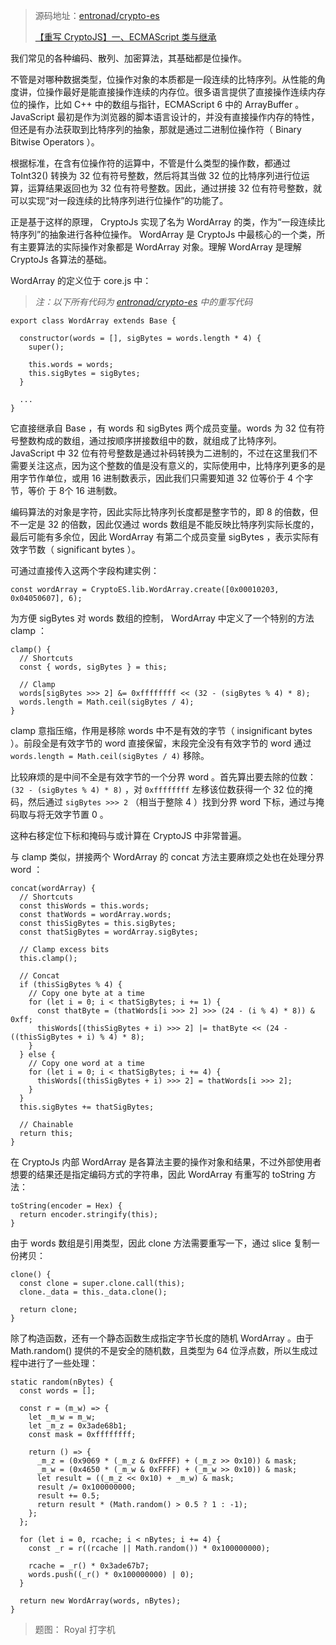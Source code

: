 >  源码地址：[entronad/crypto-es](https://github.com/entronad/crypto-es)
>
>
>
> [【重写 CryptoJS】一、ECMAScript 类与继承](https://zhuanlan.zhihu.com/p/52165088)

我们常见的各种编码、散列、加密算法，其基础都是位操作。

不管是对哪种数据类型，位操作对象的本质都是一段连续的比特序列。从性能的角度讲，位操作最好是能直接操作连续的内存位。很多语言提供了直接操作连续内存位的操作，比如 C++ 中的数组与指针，ECMAScript 6 中的 ArrayBuffer 。 JavaScript 最初是作为浏览器的脚本语言设计的，并没有直接操作内存的特性，但还是有办法获取到比特序列的抽象，那就是通过二进制位操作符（ Binary Bitwise Operators ）。

根据标准，在含有位操作符的运算中，不管是什么类型的操作数，都通过 ToInt32() 转换为 32 位有符号整数，然后将其当做 32 位的比特序列进行位运算，运算结果返回也为 32 位有符号整数。因此，通过拼接 32 位有符号整数，就可以实现“对一段连续的比特序列进行位操作”的功能了。

正是基于这样的原理， CryptoJs 实现了名为 WordArray 的类，作为“一段连续比特序列”的抽象进行各种位操作。 WordArray 是 CryptoJs 中最核心的一个类，所有主要算法的实际操作对象都是 WordArray 对象。理解 WordArray 是理解 CryptoJs 各算法的基础。

WordArray 的定义位于 core.js 中：

>  *注：以下所有代码为 [entronad/crypto-es](http://link.zhihu.com/?target=https%3A//github.com/entronad/crypto-es) 中的重写代码*

```
export class WordArray extends Base {

  constructor(words = [], sigBytes = words.length * 4) {
    super();

    this.words = words;
    this.sigBytes = sigBytes;
  }
  
  ...
}
```

它直接继承自 Base ，有 words 和 sigBytes 两个成员变量。words 为 32 位有符号整数构成的数组，通过按顺序拼接数组中的数，就组成了比特序列。 JavaScript 中 32 位有符号整数是通过补码转换为二进制的，不过在这里我们不需要关注这点，因为这个整数的值是没有意义的，实际使用中，比特序列更多的是用字节作单位，或用 16 进制数表示，因此我们只需要知道 32 位等价于 4 个字节，等价 于 8个 16 进制数。

编码算法的对象是字符，因此实际比特序列长度都是整字节的，即 8 的倍数，但不一定是 32 的倍数，因此仅通过 words 数组是不能反映比特序列实际长度的，最后可能有多余位，因此 WordArray 有第二个成员变量 sigBytes ，表示实际有效字节数（ significant bytes ）。

可通过直接传入这两个字段构建实例：

```
const wordArray = CryptoES.lib.WordArray.create([0x00010203, 0x04050607], 6);
```

为方便 sigBytes 对 words 数组的控制， WordArray 中定义了一个特别的方法 clamp ：

```
clamp() {
  // Shortcuts
  const { words, sigBytes } = this;

  // Clamp
  words[sigBytes >>> 2] &= 0xffffffff << (32 - (sigBytes % 4) * 8);
  words.length = Math.ceil(sigBytes / 4);
}
```

 clamp 意指压缩，作用是移除 words 中不是有效的字节（ insignificant bytes ）。前段全是有效字节的 word 直接保留，末段完全没有有效字节的 word 通过 `words.length = Math.ceil(sigBytes / 4)` 移除。

比较麻烦的是中间不全是有效字节的一个分界 word 。首先算出要去除的位数： `(32 - (sigBytes % 4) * 8)` ，对 `0xffffffff` 左移该位数获得一个 32 位的掩码，然后通过 `sigBytes >>> 2` （相当于整除 4 ）找到分界 word 下标，通过与掩码取与将无效字节置 0 。

这种右移定位下标和掩码与或计算在 CryptoJS 中非常普遍。

与 clamp 类似，拼接两个 WordArray 的 concat 方法主要麻烦之处也在处理分界 word ：

```
concat(wordArray) {
  // Shortcuts
  const thisWords = this.words;
  const thatWords = wordArray.words;
  const thisSigBytes = this.sigBytes;
  const thatSigBytes = wordArray.sigBytes;

  // Clamp excess bits
  this.clamp();

  // Concat
  if (thisSigBytes % 4) {
    // Copy one byte at a time
    for (let i = 0; i < thatSigBytes; i += 1) {
      const thatByte = (thatWords[i >>> 2] >>> (24 - (i % 4) * 8)) & 0xff;
      thisWords[(thisSigBytes + i) >>> 2] |= thatByte << (24 - ((thisSigBytes + i) % 4) * 8);
    }
  } else {
    // Copy one word at a time
    for (let i = 0; i < thatSigBytes; i += 4) {
      thisWords[(thisSigBytes + i) >>> 2] = thatWords[i >>> 2];
    }
  }
  this.sigBytes += thatSigBytes;

  // Chainable
  return this;
}
```

在 CryptoJs 内部 WordArray 是各算法主要的操作对象和结果，不过外部使用者想要的结果还是指定编码方式的字符串，因此 WordArray 有重写的 toString 方法：

```
toString(encoder = Hex) {
  return encoder.stringify(this);
}
```

由于 words 数组是引用类型，因此 clone 方法需要重写一下，通过 slice 复制一份拷贝：

```
clone() {
  const clone = super.clone.call(this);
  clone._data = this._data.clone();

  return clone;
}
```

除了构造函数，还有一个静态函数生成指定字节长度的随机 WordArray 。由于 Math.random() 提供的不是安全的随机数，且类型为 64 位浮点数，所以生成过程中进行了一些处理：

```
static random(nBytes) {
  const words = [];

  const r = (m_w) => {
    let _m_w = m_w;
    let _m_z = 0x3ade68b1;
    const mask = 0xffffffff;

    return () => {
      _m_z = (0x9069 * (_m_z & 0xFFFF) + (_m_z >> 0x10)) & mask;
      _m_w = (0x4650 * (_m_w & 0xFFFF) + (_m_w >> 0x10)) & mask;
      let result = ((_m_z << 0x10) + _m_w) & mask;
      result /= 0x100000000;
      result += 0.5;
      return result * (Math.random() > 0.5 ? 1 : -1);
    };
  };

  for (let i = 0, rcache; i < nBytes; i += 4) {
    const _r = r((rcache || Math.random()) * 0x100000000);

    rcache = _r() * 0x3ade67b7;
    words.push((_r() * 0x100000000) | 0);
  }

  return new WordArray(words, nBytes);
}
```



> 题图： Royal 打字机


